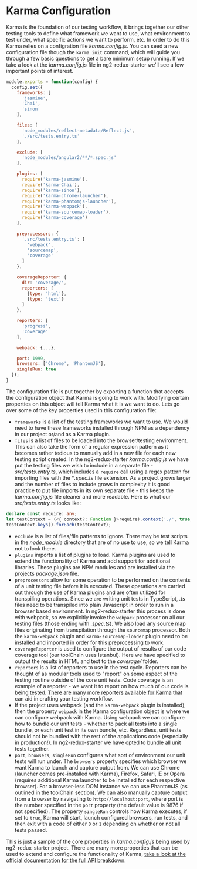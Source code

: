 # Karma Configuration
Karma is the foundation of our testing workflow, it brings together our other testing tools to define what framework we want to use, what environment to test under, what specific actions we want to perform, etc. In order to do this Karma relies on a configration file *karma.config.js*. You can seed a new configuration file though the `karma init` command, which will guide you through a few basic questions to get a bare minimum setup running. If we take a look at the *karma.config.js* file in ng2-redux-starter we'll see a few important points of interest.

```js
module.exports = function(config) {
  config.set({
    frameworks: [
      'jasmine',
      'Chai',
      'sinon'
    ],

    files: [
      'node_modules/reflect-metadata/Reflect.js',
      './src/tests.entry.ts'
    ],

    exclude: [
      'node_modules/angular2/**/*.spec.js'
    ],

    plugins: [
      require('karma-jasmine'),
      require('karma-Chai'),
      require('karma-sinon'),
      require('karma-chrome-launcher'),
      require('karma-phantomjs-launcher'),
      require('karma-webpack'),
      require('karma-sourcemap-loader'),
      require('karma-coverage')
    ],

    preprocessors: {
      '.src/tests.entry.ts': [
        'webpack',
        'sourcemap',
        'coverage'
      ]
    },

    coverageReporter: {
      dir: 'coverage/',
      reporters: [
        {type: 'html'},
        {type: 'text'}
      ]
    },

    reporters: [
      'progress',
      'coverage'
    ],

    webpack: {...},

    port: 1999,
    browsers: ['Chrome', 'PhantomJS'],
    singleRun: true
  });
}

```

The configuration file is put together by exporting a function that accepts the configuration object that Karma is going to work with. Modifying certain properties on this object will tell Karma what it is we want to do. Lets go over some of the key properties used in this configuration file:

- `frameworks` is a list of the testing frameworks we want to use. We would need to have these frameworks installed through NPM as a dependency in our project or/and as a Karma plugin.
- `files` is a list of files to be loaded into the browser/testing environment. This can also take the form of a regular expression pattern as it becomes rather tedious to manually add in a new file for each new testing script created. In the ng2-redux-starter *karma.config.js* we have put the testing files we wish to include in a separate file - *src/tests.entry.ts*, which includes a `require` call using a regex pattern for importing files with the **.spec.ts* file extension. As a project grows larger and the number of files to include grows in complexity it is good practice to put file imports in its own separate file - this keeps the *karma.config.js* file cleaner and more readable. Here is what our *src/tests.entry.ts* looks like:

```typescript
declare const require: any;
let testContext = (<{ context?: Function }>require).context('./', true, /\.spec\.ts/);
testContext.keys().forEach(testContext);
```

- `exclude` is a list of files/file patterns to ignore. There may be test scripts in the *node_module* directory that are of no use to use, so we tell Karma not to look there.
- `plugins` imports a list of plugins to load. Karma plugins are used to extend the functionality of Karma and add support for additional libraries. These plugins are NPM modules and are installed via the projects *package.json* file.
- `preprocessors` allow for some operation to be performed on the contents of a unit testing file before it is executed. These operations are carried out through the use of Karma plugins and are often utilized for transpiling operations. Since we are writing unit tests in TypeScript, *.ts* files need to be transpiled into plain Javascript in order to run in a browser based environment. In ng2-redux-starter this process is done with webpack, so we explicitly invoke the `webpack` processor on all our testing files (those ending with *.spec.ts*). We also load any source map files originating from transpilation through the `sourcemap` processor. Both the `karma-webpack` plugin and `karma-sourcemap-loader` plugin need to be installed and imported in order for this preprocessing to work.
- `coverageReporter` is used to configure the output of results of our code coverage tool (our toolChain uses Istanbul). Here we have specified to output the results in HTML and text to the *coverage/* folder.
- `reporters` is a list of reporters to use in the test cycle. Reporters can be thought of as modular tools used to "report" on some aspect of the testing routine outside of the core unit tests. Code coverage is an example of a reporter - we want it to report on how much of our code is being tested. [There are many more reporters available for Karma](https://www.npmjs.com/browse/keyword/karma-reporter) that can aid in crafting your testing workflow.  
- If the project uses webpack (and the `karma-webpack` plugin is installed), then the property `webpack` in the Karma configuration object is where we can configure webpack with Karma. Using webpack we can configure how to bundle our unit tests - whether to pack all tests into a single bundle, or each unit test in its own bundle, etc. Regardless, unit tests should not be bundled with the rest of the applications code (especially in production!). In ng2-redux-starter we have opted to bundle all unit tests together.
- `port`, `browsers`, `singleRun` configures what sort of environment our unit tests will run under. The `browsers` property specifies which browser we want Karma to launch and capture output from. We can use Chrome (launcher comes pre-installed with Karma), Firefox, Safari, IE or Opera (requires additional Karma launcher to be installed for each respective browser). For a browser-less DOM instance we can use PhantomJS (as outlined in the toolChain section). We can also manually capture output from a browser by navigating to `http://localhost:port`, where port is the number specified in the `port` property (the default value is 9876 if not specified). The property `singleRun` controls how Karma executes, if set to `true`, Karma will start, launch configured browsers, run tests, and then exit with a code of either `0` or `1` depending on whether or not all tests passed.

This is just a sample of the core properties in *karma.config.js* being used by ng2-redux-starter project. There are many more properties that can be used to extend and configure the functionality of Karma, [take a look at the official documentation for the full API breakdown](http://karma-runner.github.io/0.13/config/configuration-file.html).
